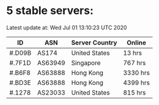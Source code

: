 # 5 stable servers:

Latest update at: Wed Jul 01 13:10:23 UTC 2020

| ID | ASN | Server Country | Online |
| -- | --- | -------------- | ------ |
| #.D09B | AS174 | United States | 13 hrs |
| #.7F1D | AS63949 | Singapore | 767 hrs |
| #.B6F8 | AS63888 | Hong Kong | 3330 hrs |
| #.BD3E | AS63888 | Hong Kong | 4399 hrs |
| #.1278 | AS23033 | United States | 815 hrs |

